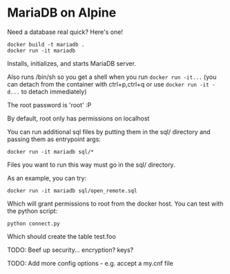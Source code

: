 # MariaDB on Alpine

Need a database real quick? Here's one!

```
docker build -t mariadb .
docker run -it mariadb
```

Installs, initializes, and starts MariaDB server. 

Also runs /bin/sh so you get a shell when you run `docker run -it...` (you can detach from the container with ctrl+p,ctrl+q or use `docker run -it -d...` to detach immediately)

The root password is 'root' :P 

By default, root only has permissions on localhost

You can run additional sql files by putting them in the sql/ directory and passing them as entrypoint args:

```
docker run -it mariadb sql/*
```

Files you want to run this way must go in the sql/ directory. 

As an example, you can try:

```
docker run -it mariadb sql/open_remote.sql
```

Which will grant permissions to root from the docker host. You can test with the python script:

```
python connect.py
```

Which should create the table test.foo

TODO: Beef up security... encryption? keys?

TODO: Add more config options - e.g. accept a my.cnf file
